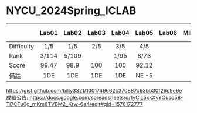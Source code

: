 # NYCU_2024Spring_ICLAB

|             | Lab01  | Lab02 | Lab03 | Lab04 | Lab05 | Lab06 | MIDTERM_PROJECT|   Online Test  | MIDQUIZ |
| ------------|:------:|:-----:|:-----:|:-----:|:-----:|:-----:|:--------------:|:-----:|:-------:|
| Difficulty  |  1/5   |  1/5  |2/5|3/5|4/5||||||
| Rank        |  3/114 | 5/109   ||1/95|8/73||||||
| Score       |  99.47 |   98.9 |100|100|92.12||||||
| 備註  |1DE |1DE|1DE|1DE|NE -5||||||

https://gist.github.com/billy3321/1001749662c370887c63bb30f26c9e6e    
成績公告: https://docs.google.com/spreadsheets/d/1yCiL5xkXyYOusq58-Ti7CFu0g_mKm8TVBM2_Krw-6a4/edit#gid=1576172777
